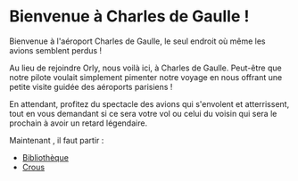 # Bienvenue à Charles de Gaulle !

Bienvenue à l'aéroport Charles de Gaulle, le seul endroit où même les avions semblent perdus ! 

Au lieu de rejoindre Orly, nous voilà ici, à Charles de Gaulle. Peut-être que notre pilote voulait simplement pimenter notre voyage en nous offrant une petite visite guidée des aéroports parisiens ! 

En attendant, profitez du spectacle des avions qui s'envolent et atterrissent, tout en vous demandant si ce sera votre vol ou celui du voisin qui sera le prochain à avoir un retard légendaire.

Maintenant , il faut partir : 

- [Bibliothèque](Bibliothèque.md)
- [Crous](crous.md)

